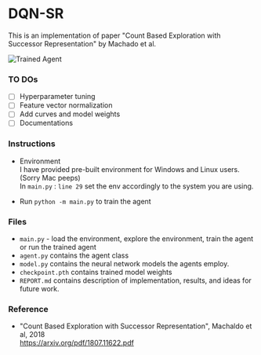 [//]: # (Image References)

[image1]: https://github.com/bonniesjli/DQN_SR/blob/master/asset/sr.gif "Trained Agent"

# DQN-SR

This is an implementation of paper "Count Based Exploration with Successor Representation" by Machado et al. 

![Trained Agent][image1]

### TO DOs
- [ ] Hyperparameter tuning
- [ ] Feature vector normalization
- [ ] Add curves and model weights
- [ ] Documentations

### Instructions
* Environment<br>
I have provided pre-built environment for Windows and Linux users. (Sorry Mac peeps)<br>
In `main.py` : `line 29` set the env accordingly to the system you are using.<br>

* Run `python -m main.py` to train the agent 

### Files
* `main.py` - load the environment, explore the environment, train the agent or run the trained agent
* `agent.py` contains the agent class 
* `model.py` contains the neural network models the agents employ. 
* `checkpoint.pth` contains trained model weights <br>
* `REPORT.md` contains description of implementation, results, and ideas for future work.<br>

### Reference
* "Count Based Exploration with Successor Representation", Machaldo et al, 2018<br>
https://arxiv.org/pdf/1807.11622.pdf <br>
